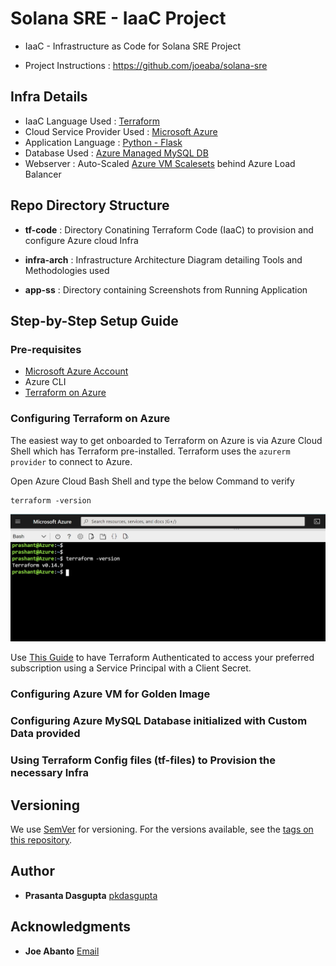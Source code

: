 # Solana SRE - IaaC Project

* IaaC - Infrastructure as Code for Solana SRE Project 

* Project Instructions : https://github.com/joeaba/solana-sre


## Infra Details

* IaaC Language Used : [Terraform](https://www.terraform.io/)
* Cloud Service Provider Used : [Microsoft Azure](https://azure.microsoft.com/en-in/)
* Application Language : [Python - Flask](https://www.fullstackpython.com/flask.html)
* Database Used : [Azure Managed MySQL DB](https://azure.microsoft.com/en-in/services/mysql/)
* Webserver : Auto-Scaled [Azure VM Scalesets](https://docs.microsoft.com/en-us/azure/virtual-machine-scale-sets/overview) behind Azure Load Balancer

## Repo Directory Structure

* **tf-code** : Directory Conatining Terraform Code (IaaC) to provision and configure Azure cloud Infra

* **infra-arch** : Infrastructure Architecture Diagram detailing Tools and Methodologies used

* **app-ss** : Directory containing Screenshots from Running Application


## Step-by-Step Setup Guide

### Pre-requisites

* [Microsoft Azure Account](https://azure.microsoft.com/en-in/free/)
* Azure CLI
* [Terraform on Azure](https://docs.microsoft.com/en-us/azure/developer/terraform/)

### Configuring Terraform on Azure

The easiest way to get onboarded to Terraform on Azure is via Azure Cloud Shell which has Terraform pre-installed. Terraform uses the ```azurerm provider``` to connect to Azure.

Open Azure Cloud Bash Shell and type the below Command to verify

```
terraform -version
```

![alt text](https://github.com/pkdasgupta/solanasre-proj/blob/main/app-ss/tfonconsole.jpg?raw=true)

Use [This Guide](https://registry.terraform.io/providers/hashicorp/azurerm/latest/docs/guides/service_principal_client_secret) to have Terraform Authenticated to access your preferred subscription using a Service Principal with a Client Secret.


### Configuring Azure VM for Golden Image


### Configuring Azure MySQL Database initialized with Custom Data provided


### Using Terraform Config files (tf-files) to Provision the necessary Infra


## Versioning

We use [SemVer](http://semver.org/) for versioning. For the versions available, see the [tags on this repository](https://github.com/pkdasgupta/solanasre-proj/tags).


## Author

* **Prasanta Dasgupta** [pkdasgupta](https://pkdasgupta.co.in/)

## Acknowledgments

* **Joe Abanto** [Email](mailto:joe@solana.com)


